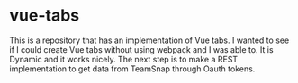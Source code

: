 # vue-tabs
This is a repository that has an implementation of Vue tabs.
I wanted to see if I could create Vue tabs without using webpack and I was able to. It is Dynamic and it works nicely. The next step is to make a REST implementation to get data from TeamSnap through Oauth tokens.
